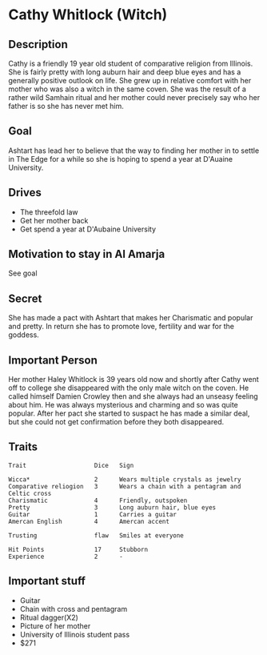 Cathy Whitlock (Witch)
======================

Description
-----------

Cathy is a friendly 19 year old student of comparative religion from
Illinois. She is fairly pretty with long auburn hair and deep blue
eyes and has a generally positive outlook on life. She grew up in
relative comfort with her mother who was also a witch in the same
coven. She was the result of a rather wild Samhain ritual and her
mother could never precisely say who her father is so she has never
met him.

Goal
----

Ashtart has lead her to believe that the way to finding her mother in
to settle in The Edge for a while so she is hoping to spend a year at
D'Auaine University.

Drives
------

- The threefold law
- Get her mother back
- Get spend a year at D'Aubaine University

Motivation to stay in Al Amarja
-------------------------------

See goal

Secret
------

She has made a pact with Ashtart that makes her Charismatic and
popular and pretty. In return she has to promote love, fertility and
war for the goddess.

Important Person
----------------

Her mother Haley Whitlock is 39 years old now and shortly after Cathy
went off to college she disappeared with the only male witch on the
coven. He called himself Damien Crowley then and she always had an
unseasy feeling about him. He was always mysterious and charming and
so was quite popular. After her pact she started to suspact he has
made a similar deal, but she could not get confirmation before they
both disappeared.

Traits
------

    Trait                   Dice   Sign

    Wicca*                  2      Wears multiple crystals as jewelry
    Comparative reliogion   3      Wears a chain with a pentagram and Celtic cross
    Charismatic             4      Friendly, outspoken
    Pretty                  3      Long auburn hair, blue eyes
    Guitar                  1      Carries a guitar
    Amercan English         4      Amercan accent
 
    Trusting                flaw   Smiles at everyone

    Hit Points              17     Stubborn
    Experience              2      -

Important stuff 
---------------

- Guitar
- Chain with cross and pentagram
- Ritual dagger(X2)
- Picture of her mother
- University of Illinois student pass
- $271


